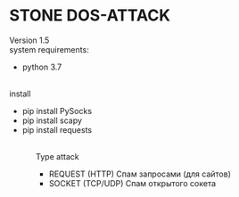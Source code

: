 # STONE DOS-ATTACK

Version 1.5<br>
system requirements:
<ul>
  <li>python 3.7</li>
</ul>
  <br>
install<br>
<ul>
  <li>pip install PySocks</li>
  <li>pip install scapy</li>
  <li>pip install requests</li>
<ul>
  <br>
Type attack<br>
<ul>
  <li>REQUEST (HTTP) Спам запросами (для сайтов)</li>
  <li>SOCKET (TCP/UDP) Спам открытого сокета</li>
<ul>
